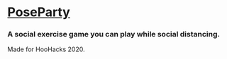 # [PoseParty](https://poseparty.brian.lol)

### A social exercise game you can play while social distancing.

Made for HooHacks 2020.

